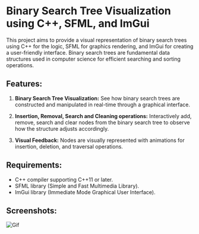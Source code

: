 # Binary Search Tree Visualization using C++, SFML, and ImGui

This project aims to provide a visual representation of binary search trees using C++ for the logic, SFML for graphics rendering, and ImGui for creating a user-friendly interface. Binary search trees are fundamental data structures used in computer science for efficient searching and sorting operations.

## Features:

1. **Binary Search Tree Visualization:** See how binary search trees are constructed and manipulated in real-time through a graphical interface.
   
2. **Insertion, Removal, Search and Cleaning operations:** Interactively add, remove, search and clear nodes from the binary search tree to observe how the structure adjusts accordingly.

3. **Visual Feedback:** Nodes are visually represented with animations for insertion, deletion, and traversal operations.

## Requirements:

- C++ compiler supporting C++11 or later.
- SFML library (Simple and Fast Multimedia Library).
- ImGui library (Immediate Mode Graphical User Interface).

## Screenshots:

![Gif](https://github.com/Clwmm/BST_Visualization/blob/main/1.gif)